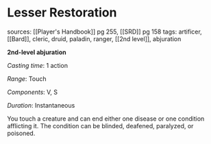 # Lesser Restoration
sources: [[Player's Handbook]] pg 255, [[SRD]] pg 158
tags: artificer, [[Bard]], cleric, druid, paladin, ranger, [[2nd level]], abjuration

**2nd-level abjuration**

*Casting time*: 1 action

*Range*: Touch

*Components*: V, S

*Duration*: Instantaneous

You touch a creature and can end either one disease or one condition afflicting it. The condition can be blinded, deafened, paralyzed, or poisoned.
